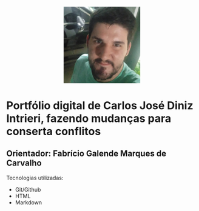 <p align="center">
<img src="img-carlos.jpg" alt="Carlos José" width=40%>
</p>

<h1>Portfólio digital de Carlos José Diniz Intrieri, fazendo mudanças para conserta conflitos</h1>

<h2>Orientador: Fabrício Galende Marques de Carvalho</h2>
<div>Tecnologias utilizadas:
<ul>
<li>Git/Github</li>
<li>HTML</li>
<li>Markdown</li>
    

